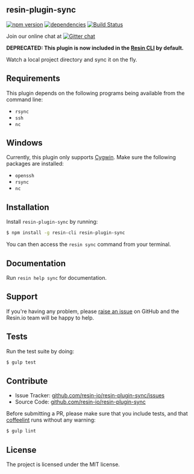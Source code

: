 resin-plugin-sync
-----------------

[![npm version](https://badge.fury.io/js/resin-plugin-sync.svg)](http://badge.fury.io/js/resin-plugin-sync)
[![dependencies](https://david-dm.org/resin-io/resin-plugin-sync.png)](https://david-dm.org/resin-io/resin-plugin-sync.png)
[![Build Status](https://travis-ci.org/resin-io/resin-plugin-sync.svg?branch=master)](https://travis-ci.org/resin-io/resin-plugin-sync)

Join our online chat at [![Gitter chat](https://badges.gitter.im/resin-io/chat.png)](https://gitter.im/resin-io/chat)

**DEPRECATED: This plugin is now included in the [Resin CLI](https://github.com/resin-io/resin-cli) by default.**

Watch a local project directory and sync it on the fly.

Requirements
------------

This plugin depends on the following programs being available from the command line:

- `rsync`
- `ssh`
- `nc`

Windows
-------

Currently, this plugin only supports [Cygwin](https://www.cygwin.com). Make sure the following packages are installed:

- `openssh`
- `rsync`
- `nc`

Installation
------------

Install `resin-plugin-sync` by running:

```sh
$ npm install -g resin-cli resin-plugin-sync
```

You can then access the `resin sync` command from your terminal.

Documentation
-------------

Run `resin help sync` for documentation.

Support
-------

If you're having any problem, please [raise an issue](https://github.com/resin-io/resin-plugin-sync/issues/new) on GitHub and the Resin.io team will be happy to help.

Tests
-----

Run the test suite by doing:

```sh
$ gulp test
```

Contribute
----------

- Issue Tracker: [github.com/resin-io/resin-plugin-sync/issues](https://github.com/resin-io/resin-plugin-sync/issues)
- Source Code: [github.com/resin-io/resin-plugin-sync](https://github.com/resin-io/resin-plugin-sync)

Before submitting a PR, please make sure that you include tests, and that [coffeelint](http://www.coffeelint.org/) runs without any warning:

```sh
$ gulp lint
```

License
-------

The project is licensed under the MIT license.
